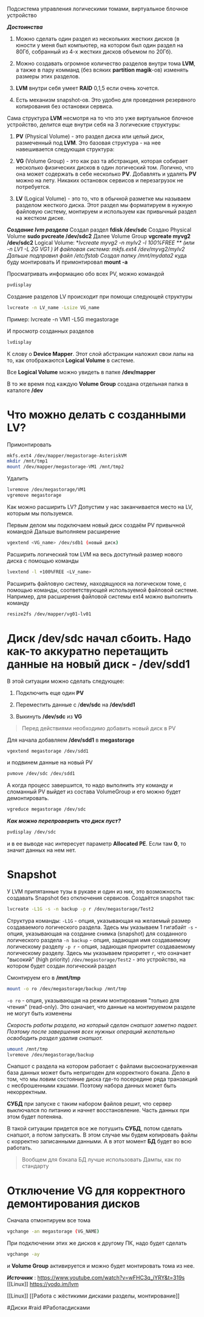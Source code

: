 Подсистема управления логическими томами, виртуальное блочное устройство

***Достоинства***
1. Можно сделать один раздел из нескольких жестких дисков (в юности у меня был компьютер, на котором был один раздел на 80Гб, собранный из 4-х жестких дисков объемом по 20Гб).

2. Можно создавать огромное количество разделов внутри тома **LVM**, а также в пару комманд (без всяких **partition magik**-ов) изменять размеры этих разделов.

3. **LVM** внутри себя умеет **RAID** 0,1,5 если очень хочется.

4. Есть механизм snapshot-ов. Это удобно для проведения резервного копирования без остановки сервиса.

Сама структура **LVM** несмотря на то что это уже виртуальное блочное устройство, делится еще внутри себя на 3 логические структуры:
1. **PV** (Physical Volume) - это раздел диска или целый диск, размеченный под **LVM**. Это базовая структура - на нее навешивается следующая структура:

2. **VG** (Volume Group) - это как раз та абстракция, которая собирает несколько физических дисков в один логический том. Логично, что она может содержать в себе несколько **PV**. Добавлять и удалять **PV** можно на лету. Никаких остановок сервисов и перезагрузок не потребуется.

3. **LV** (Logical Volume) - это то, что в обычной разметке мы называем разделом жесткого диска. Этот раздел мы форматируем в нужную файловую систему, монтируем и используем как привычный раздел на жестком диске.

***Создание lvm раздела***
Создал раздел **fdisk /dev/sdc**
Создаю Physical Volume **sudo pvcreate /dev/sdc2**
Далее Volume Group **vgcreate myvg2 /dev/sdc2**
Logical Volume: **lvcreate myvg2 -n mylv2 -l 100%FREE ** (или -n LV1 -L 2G VG1 )
И файловая система:
mkfs.ext4 /dev/myvg2/mylv2
Дальше подправил файл */etc/fstab*
Создал папку */mnt/mydata2** куда буду монтировать
И примонтировал **mount -a** 

Просматривать информацию обо всех PV, можно командой 
```bash
pvdisplay 
```

Создание разделов LV происходит при помощи следующей структуры
```bash
lvcreate -n LV_name -Lsize VG_name
```
Пример: 
lvcreate -n VM1 -L5G megastorage

И просмотр созданных разделов
```bash
lvdisplay
```

К слову о **Device Mapper**. Этот слой абстракции наложил свои лапы на то, как отображаются **Logical Volume** в системе.

Все **Logical Volume** можно увидеть в папке **/dev/mapper**

В то же время под каждую **Volume Group** создана отдельная папка в каталоге **/dev**

# Что можно делать с созданными LV?

Примонтировать 
```bash
mkfs.ext4 /dev/mapper/megastorage-AsteriskVM
mkdir /mnt/tmp1
mount /dev/mapper/megastorage-VM1 /mnt/tmp2
```
Удалить
```bash
lvremove /dev/megastorage/VM1
vgremove megastorage
```

Как можно расширить LV?
Допустим у нас заканчивается место на LV, которым мы пользуемся.

Первым делом мы подключаем новый диск создаём PV привычной командой 
Дальше выполняем расширение 
```bash
vgextend <VG_name> /dev/sdb1 (новый диск)
```
Расширить логический том LVM на весь доступный размер нового диска с помощью команды
```bash
lvextend -l +100%FREE <LV_name>
```
Расширить файловую систему, находящуюся на логическом томе, с помощью команды, соответствующей используемой файловой системе. Например, для расширения файловой системы ext4 можно выполнить команду
```bash
resize2fs /dev/mapper/vg01-lv01
```

# Диск **/dev/sdc** начал сбоить. Надо как-то аккуратно перетащить данные на новый диск - **/dev/sdd1**

В этой ситуации можно сделать следующее:

1. Подключить еще один **PV**

2. Переместить данные с /**dev/sdc** на **/dev/sdd1**

3. Выкинуть **/dev/sdc** из **VG**

>Перед действиями необходимо добавить новый диск в PV

Для начала добавляем **/dev/sdd1** в **megastorage**
```bash
vgextend megastorage /dev/sdd1
```
и подвинем данные на новый PV
```bash
pvmove /dev/sdc /dev/sdd1
```
А когда процесс завершится, то надо выполнить эту команду и сломанный PV выйдет из состава VolumeGroup и его можно будет демонтировать.
```bash
vgreduce megastorage /dev/sdc
```

***Как можно перепроверить что диск пуст?***

```bash
pvdisplay /dev/sdc
```
и в ее выводе нас интересует параметр **Allocated PE**. Если там **0**, то значит данных на нем нет.


# Snapshot

У LVM припятанные тузы в рукаве и один из них, это возможность создавать Snapshot без отключения сервисов.
Создаётся snapshot так:
```bash
lvcreate -L1G -s -n backup -p r /dev/megastorage/Test2
```
Структура команды: 
`-L1G` - опция, указывающая на желаемый размер создаваемого логического раздела. Здесь мы указываем 1 гигабайт
`-s` - опция, указывающая на создание снимка (snapshot) для созданного логического раздела
`-n backup` - опция, задающая имя создаваемому логическому разделу
`-p r` - опция, задающая приоритет создаваемому логическому разделу. Здесь мы указываем приоритет `r`, что означает "высокий" (high priority)
`/dev/megastorage/Test2` - это устройство, на котором будет создан логический раздел

Смонтируем его в **/mnt/tmp**
```bash
mount -o ro /dev/megastorage/backup /mnt/tmp
```
`-o ro` - опция, указывающая на режим монтирования "только для чтения" (read-only). Это означает, что данные на монтируемом разделе не могут быть изменены

*Скорость работы раздела, на который сделан снапшот заметно падает. Поэтому после завершения всех нужных операций желательно освободить раздел удалив снапшот.*
```bash
umount /mnt/tmp
lvremove /dev/megastorage/backup
```

Снапшот с раздела на котором работает с файлами высоконагруженная база данных может быть непригоден для корректного бэкапа. Дело в том, что мы ловим состояние диска где-то посередине ряда транзакций с несброшенными кэшами. Поэтому набора данных может быть некорректным.

**СУБД** при запуске с таким набором файлов решит, что сервер выключался по питанию и начнет восстановление. Часть данных при этом будет потеняна.

В такой ситуации придется все же потушить **СУБД**, потом сделать снапшот, а потом запускать. В этом случае мы будем копировать файлы с корректно записанными данными. А в этот момент **БД** будет во всю работать.
>Вообщем для бэкапа БД лучше использовать Дампы, как по стандарту

# Отключение VG для корректного демонтирования дисков

Сначала отмонтируем все тома
```bash
vgchange -an megastorage (VG_NAME)
```
При подключении этих же дисков к другому ПК, надо будет сделать
```bash
vgchange -ay
```
и **Volume Group** активируется и можно будет монтировать тома из нее.


***Источник*** : https://www.youtube.com/watch?v=wFHC3q_iYRY&t=319s 
[[Linux]] 
https://yodo.im/lvm

[[Linux]] [[Работа с жёстикими дисками разделы, монтирование]]

#Диски #raid #Работасдисками 